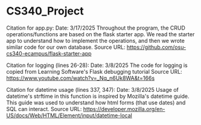 # CS340_Project

Citation for app.py:
Date: 3/17/2025
Throughout the program, the CRUD operations/functions are based on the flask starter app.
We read the starter app to understand how to implement the operations, and then we wrote similar
code for our own database.
Source URL: https://github.com/osu-cs340-ecampus/flask-starter-app

Citation for logging (lines 26-28):
Date: 3/8/2025
The code for logging is copied from Learning Software's Flask debugging tutorial
Source URL: https://www.youtube.com/watch?v=_Nq_n6Uk8WA&t=166s

Citation for datetime usage (lines 337, 347):
Date: 3/8/2025
Usage of datetime's strftime in this function is inspired by Mozilla's datetime guide.
This guide was used to understand how html forms (that use dates) and SQL can interact.
Source URL: https://developer.mozilla.org/en-US/docs/Web/HTML/Element/input/datetime-local